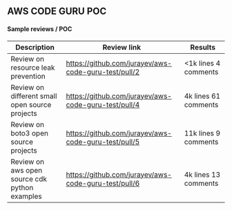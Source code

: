 ## AWS CODE GURU POC


#### Sample reviews / POC
| Description                                      | Review link                                            | Results                  |
|------------                                      |------------                                            |------------              |
| Review on resource leak prevention               | https://github.com/jurayev/aws-code-guru-test/pull/2   | <1k lines 4 comments     |
| Review on different small open source projects   | https://github.com/jurayev/aws-code-guru-test/pull/4   | 4k lines 61 comments     |
| Review on boto3 open source projects             | https://github.com/jurayev/aws-code-guru-test/pull/5   | 11k lines 9 comments     |
| Review on aws open source cdk python examples    | https://github.com/jurayev/aws-code-guru-test/pull/6   | 4k lines 13 comments     |
